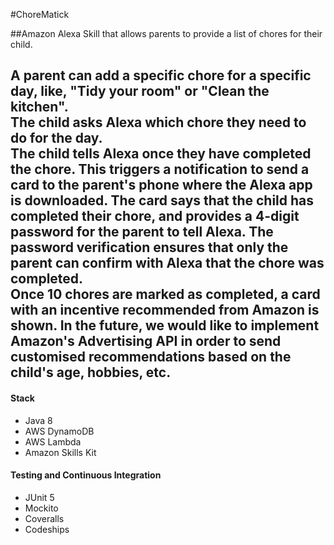 #ChoreMatick

##Amazon Alexa Skill that allows parents to provide a list of chores for their child.

A parent can add a specific chore for a specific day, like, "Tidy your room" or "Clean the kitchen". <br>
The child asks Alexa which chore they need to do for the day. <br>
The child tells Alexa once they have completed the chore. This triggers a notification to send a card to the parent's phone where the Alexa app is downloaded. The card says that the child has completed their chore, and provides a 4-digit password for the parent to tell Alexa. The password verification ensures that only the parent can confirm with Alexa that the chore was completed. <br>
Once 10 chores are marked as completed, a card with an incentive recommended from Amazon is shown. In the future, we would like to implement Amazon's Advertising API in order to send customised recommendations based on the child's age, hobbies, etc.
------

#### Stack
* Java 8
* AWS DynamoDB
* AWS Lambda
* Amazon Skills Kit

#### Testing and Continuous Integration
* JUnit 5
* Mockito
* Coveralls
* Codeships
